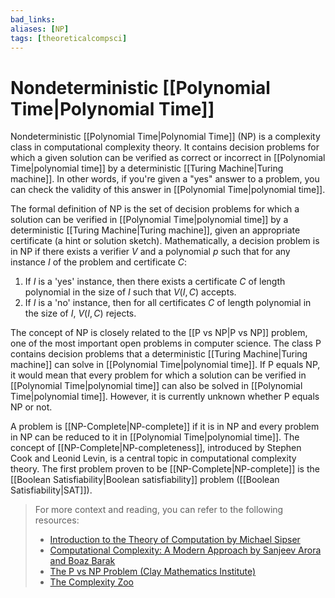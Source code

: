 ```yaml
---
bad_links: 
aliases: [NP]
tags: [theoreticalcompsci]
---
```

# Nondeterministic [[Polynomial Time|Polynomial Time]]

Nondeterministic [[Polynomial Time|Polynomial Time]] (NP) is a complexity class in computational complexity theory. It contains decision problems for which a given solution can be verified as correct or incorrect in [[Polynomial Time|polynomial time]] by a deterministic [[Turing Machine|Turing machine]]. In other words, if you're given a "yes" answer to a problem, you can check the validity of this answer in [[Polynomial Time|polynomial time]].

The formal definition of NP is the set of decision problems for which a solution can be verified in [[Polynomial Time|polynomial time]] by a deterministic [[Turing Machine|Turing machine]], given an appropriate certificate (a hint or solution sketch). Mathematically, a decision problem is in NP if there exists a verifier $V$ and a polynomial $p$ such that for any instance $I$ of the problem and certificate $C$:

1. If $I$ is a 'yes' instance, then there exists a certificate $C$ of length polynomial in the size of $I$ such that $V(I, C)$ accepts.
2. If $I$ is a 'no' instance, then for all certificates $C$ of length polynomial in the size of $I$, $V(I, C)$ rejects.

The concept of NP is closely related to the [[P vs NP|P vs NP]] problem, one of the most important open problems in computer science. The class P contains decision problems that a deterministic [[Turing Machine|Turing machine]] can solve in [[Polynomial Time|polynomial time]]. If P equals NP, it would mean that every problem for which a solution can be verified in [[Polynomial Time|polynomial time]] can also be solved in [[Polynomial Time|polynomial time]]. However, it is currently unknown whether P equals NP or not.

A problem is [[NP-Complete|NP-complete]] if it is in NP and every problem in NP can be reduced to it in [[Polynomial Time|polynomial time]]. The concept of [[NP-Complete|NP-completeness]], introduced by Stephen Cook and Leonid Levin, is a central topic in computational complexity theory. The first problem proven to be [[NP-Complete|NP-complete]] is the [[Boolean Satisfiability|Boolean satisfiability]] problem ([[Boolean Satisfiability|SAT]]).

> For more context and reading, you can refer to the following resources:
> - [Introduction to the Theory of Computation by Michael Sipser](https://www.google.com/search?q=Introduction+to+the+Theory+of+Computation+by+Michael+Sipser)
> - [Computational Complexity: A Modern Approach by Sanjeev Arora and Boaz Barak](https://www.google.com/search?q=Computational+Complexity%3A+A+Modern+Approach+by+Sanjeev+Arora+and+Boaz+Barak)
> - [The P vs NP Problem (Clay Mathematics Institute)](https://www.google.com/search?q=The+P+vs+NP+Problem+Clay+Mathematics+Institute)
> - [The Complexity Zoo](https://www.google.com/search?q=The+Complexity+Zoo)